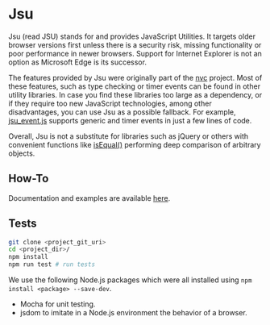 # Jsu

Jsu (read JSU) stands for and provides JavaScript Utilities. It targets older
browser versions first unless there is a security risk, missing functionality
or poor performance in newer browsers. Support for Internet Explorer is not an
option as Microsoft Edge is its successor.

The features provided by Jsu were originally part of the [nvc](https://github.com/arlogy/nvc)
project. Most of these features, such as type checking or timer events can be
found in other utility libraries. In case you find these libraries too large as
a dependency, or if they require too new JavaScript technologies, among other
disadvantages, you can use Jsu as a possible fallback. For example,
[jsu_event.js](https://github.com/arlogy/jsu/blob/main/src/jsu_event.js)
supports generic and timer events in just a few lines of code.

Overall, Jsu is not a substitute for libraries such as jQuery or others with
convenient functions like [isEqual()](https://underscorejs.org/#isEqual)
performing deep comparison of arbitrary objects.

## How-To

Documentation and examples are available [here](https://github.com/arlogy/jsu/tree/main/doc).

## Tests

```bash
git clone <project_git_uri>
cd <project_dir>/
npm install
npm run test # run tests
```

We use the following Node.js packages which were all installed using `npm install <package> --save-dev`.
- Mocha for unit testing.
- jsdom to imitate in a Node.js environment the behavior of a browser.
